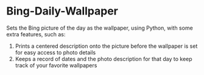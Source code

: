 # Bing-Daily-Wallpaper
Sets the Bing picture of the day as the wallpaper, using Python, with some extra features, such as:

1. Prints a centered description onto the picture before the wallpaper is set for easy access to photo details
2. Keeps a record of dates and the photo description for that day to keep track of your favorite wallpapers
